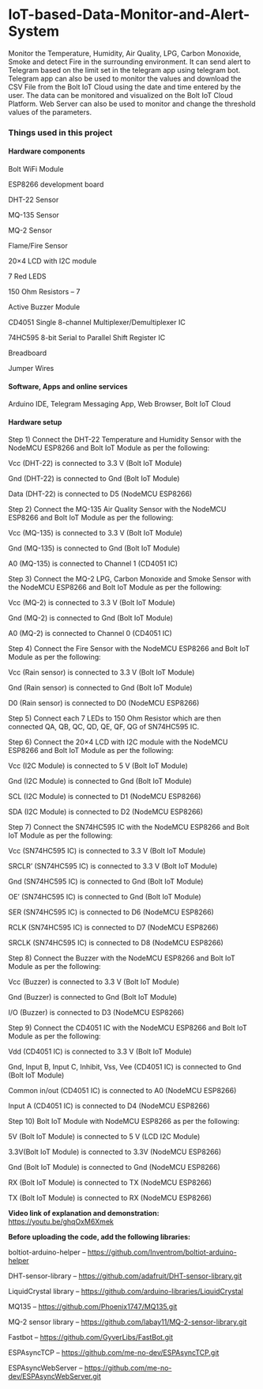 # IoT-based-Data-Monitor-and-Alert-System
Monitor the Temperature, Humidity, Air Quality, LPG, Carbon Monoxide, Smoke and detect Fire in the surrounding environment. It can send alert to Telegram based on the limit set in the telegram app using telegram bot. Telegram app can also be used to monitor the values and download the CSV File from the Bolt IoT Cloud using the date and time entered by the user. The data can be monitored and visualized on the Bolt IoT Cloud Platform. Web Server can also be used to monitor and change the threshold values of the parameters.

<b><h3>Things used in this project</b></h3>

<h4><b>Hardware components</h4></b>

Bolt WiFi Module

ESP8266 development board

DHT-22 Sensor

MQ-135 Sensor

MQ-2 Sensor

Flame/Fire Sensor

20×4 LCD with I2C module

7 Red LEDS

150 Ohm Resistors – 7

Active Buzzer Module

CD4051 Single 8-channel Multiplexer/Demultiplexer IC

74HC595 8-bit Serial to Parallel Shift Register IC

Breadboard

Jumper Wires

<h4><b>Software, Apps and online services</h4></b>

Arduino IDE, Telegram Messaging App, Web Browser, Bolt IoT Cloud


<h4><b>Hardware setup</h4></b>

Step 1) Connect the DHT-22 Temperature and Humidity Sensor with the NodeMCU ESP8266 and Bolt IoT Module as per the following:

Vcc (DHT-22) is connected to 3.3 V (Bolt IoT Module)

Gnd (DHT-22) is connected to Gnd (Bolt IoT Module)

Data (DHT-22) is connected to D5 (NodeMCU ESP8266)

Step 2) Connect the MQ-135 Air Quality Sensor with the NodeMCU ESP8266 and Bolt IoT Module as per the following:

Vcc (MQ-135) is connected to 3.3 V (Bolt IoT Module)

Gnd (MQ-135) is connected to Gnd (Bolt IoT Module)

A0 (MQ-135) is connected to Channel 1 (CD4051 IC)

Step 3) Connect the MQ-2 LPG, Carbon Monoxide and Smoke Sensor with the NodeMCU ESP8266 and Bolt IoT Module as per the following:

Vcc (MQ-2) is connected to 3.3 V (Bolt IoT Module)

Gnd (MQ-2) is connected to Gnd (Bolt IoT Module)

A0 (MQ-2) is connected to Channel 0 (CD4051 IC)

Step 4) Connect the Fire Sensor with the NodeMCU ESP8266 and Bolt IoT Module as per the following:

Vcc (Rain sensor) is connected to 3.3 V (Bolt IoT Module)

Gnd (Rain sensor) is connected to Gnd (Bolt IoT Module)

D0 (Rain sensor) is connected to D0 (NodeMCU ESP8266)

Step 5) Connect each 7 LEDs to 150 Ohm Resistor which are then connected QA, QB, QC, QD, QE, QF, QG of SN74HC595 IC.

Step 6) Connect the 20×4 LCD with I2C module with the NodeMCU ESP8266 and Bolt IoT Module as per the following:

Vcc (I2C Module) is connected to 5 V (Bolt IoT Module)

Gnd (I2C Module) is connected to Gnd (Bolt IoT Module)

SCL (I2C Module) is connected to D1 (NodeMCU ESP8266)

SDA (I2C Module) is connected to D2 (NodeMCU ESP8266)

Step 7) Connect the SN74HC595 IC with the NodeMCU ESP8266 and Bolt IoT Module as per the following:

Vcc (SN74HC595 IC) is connected to 3.3 V (Bolt IoT Module)

SRCLR’ (SN74HC595 IC) is connected to 3.3 V (Bolt IoT Module)

Gnd (SN74HC595 IC) is connected to Gnd (Bolt IoT Module)

OE’ (SN74HC595 IC) is connected to Gnd (Bolt IoT Module)

SER (SN74HC595 IC) is connected to D6 (NodeMCU ESP8266)

RCLK (SN74HC595 IC) is connected to D7 (NodeMCU ESP8266)

SRCLK (SN74HC595 IC) is connected to D8 (NodeMCU ESP8266)

Step 8) Connect the Buzzer with the NodeMCU ESP8266 and Bolt IoT Module as per the following:

Vcc (Buzzer) is connected to 3.3 V (Bolt IoT Module)

Gnd (Buzzer) is connected to Gnd (Bolt IoT Module)

I/O (Buzzer) is connected to D3 (NodeMCU ESP8266)

Step 9) Connect the CD4051 IC with the NodeMCU ESP8266 and Bolt IoT Module as per the following:

Vdd (CD4051 IC) is connected to 3.3 V (Bolt IoT Module)

Gnd, Input B, Input C, Inhibit, Vss, Vee (CD4051 IC) is connected to Gnd (Bolt IoT Module)

Common in/out (CD4051 IC) is connected to A0 (NodeMCU ESP8266)

Input A (CD4051 IC) is connected to D4 (NodeMCU ESP8266)

Step 10) Bolt IoT Module with NodeMCU ESP8266 as per the following:

5V (Bolt IoT Module) is connected to 5 V (LCD I2C Module)

3.3V(Bolt IoT Module) is connected to 3.3V (NodeMCU ESP8266)

Gnd (Bolt IoT Module) is connected to Gnd (NodeMCU ESP8266)

RX (Bolt IoT Module) is connected to TX (NodeMCU ESP8266)

TX (Bolt IoT Module) is connected to RX (NodeMCU ESP8266)

<b>Video link of explanation and demonstration:</b> https://youtu.be/ghqOxM6Xmek

<b>Before uploading the code, add the following libraries:</b>

boltiot-arduino-helper – https://github.com/Inventrom/boltiot-arduino-helper

DHT-sensor-library – https://github.com/adafruit/DHT-sensor-library.git

LiquidCrystal library – https://github.com/arduino-libraries/LiquidCrystal

MQ135 – https://github.com/Phoenix1747/MQ135.git

MQ-2 sensor library – https://github.com/labay11/MQ-2-sensor-library.git

Fastbot – https://github.com/GyverLibs/FastBot.git

ESPAsyncTCP – https://github.com/me-no-dev/ESPAsyncTCP.git

ESPAsyncWebServer – https://github.com/me-no-dev/ESPAsyncWebServer.git
